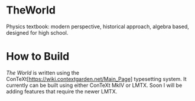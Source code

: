 # TheWorld
Physics textbook: modern perspective, historical approach, algebra based, designed for high school.

# How to Build
*The World* is written using the ConTeXt[https://wiki.contextgarden.net/Main_Page] typesetting system. It currently can be built using either ConTeXt MkIV or LMTX. Soon I will be adding features that require the newer LMTX. 
